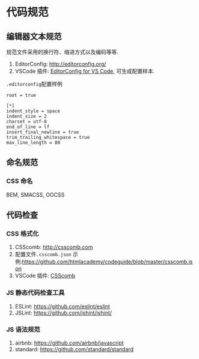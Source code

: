 # 代码规范

## 编辑器文本规范

规范文件采用的换行符、缩进方式以及编码等等.

1. EditorConfig: <http://editorconfig.org/>
2. VSCode 插件: [EditorConfig for VS Code](https://marketplace.visualstudio.com/items?itemName=EditorConfig.EditorConfig), 可生成配置样本.

`.editorconfig`配置样例
```
root = true

[*]
indent_style = space
indent_size = 2
charset = utf-8
end_of_line = lf
insert_final_newline = true
trim_trailing_whitespace = true
max_line_length = 80
```

## 命名规范

### CSS 命名

BEM, SMACSS, OOCSS

## 代码检查

### CSS 格式化

1. CSScomb: <http://csscomb.com>
2. 配置文件`.csscomb.json` 示例:<https://github.com/htmlacademy/codeguide/blob/master/csscomb.json>
3. VSCode 插件: [CSScomb](https://marketplace.visualstudio.com/items?itemName=mrmlnc.vscode-csscomb)

### JS 静态代码检查工具

1. ESLint: <https://github.com/eslint/eslint>
2. JSLint: <https://github.com/jshint/jshint/>

### JS 语法规范

1. airbnb: <https://github.com/airbnb/javascript>
2. standard: <https://github.com/standard/standard>
